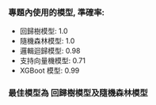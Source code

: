 ### 專題內使用的模型, 準確率:
- 回歸樹模型:         1.0
- 隨機森林模型:       1.0
- 邏輯迴歸模型:       0.98
- 支持向量機模型:     0.71
- XGBoot 模型:       0.99  

### 最佳模型為 回歸樹模型及隨機森林模型